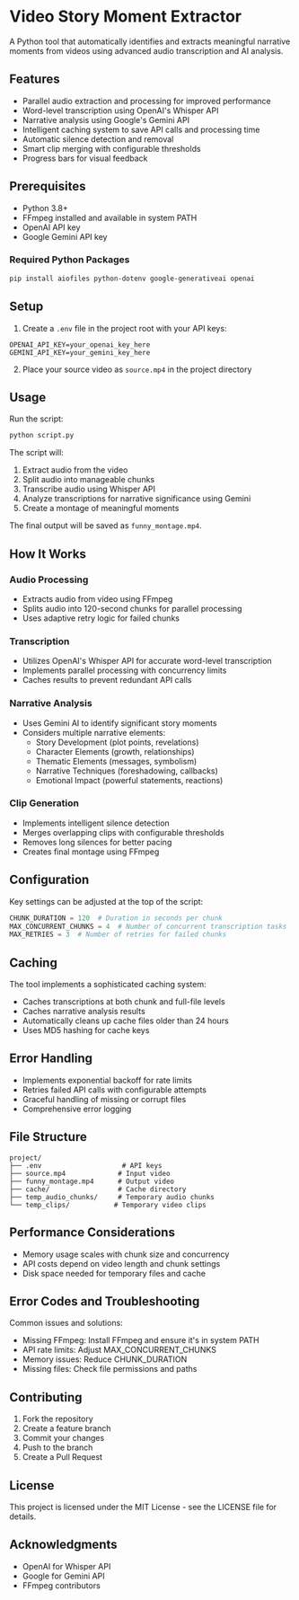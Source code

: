 # Video Story Moment Extractor

A Python tool that automatically identifies and extracts meaningful narrative moments from videos using advanced audio transcription and AI analysis.

## Features

- Parallel audio extraction and processing for improved performance
- Word-level transcription using OpenAI's Whisper API
- Narrative analysis using Google's Gemini API
- Intelligent caching system to save API calls and processing time
- Automatic silence detection and removal
- Smart clip merging with configurable thresholds
- Progress bars for visual feedback

## Prerequisites

- Python 3.8+
- FFmpeg installed and available in system PATH
- OpenAI API key
- Google Gemini API key

### Required Python Packages

```bash
pip install aiofiles python-dotenv google-generativeai openai
```

## Setup

1. Create a `.env` file in the project root with your API keys:
```
OPENAI_API_KEY=your_openai_key_here
GEMINI_API_KEY=your_gemini_key_here
```

2. Place your source video as `source.mp4` in the project directory

## Usage

Run the script:
```bash
python script.py
```

The script will:
1. Extract audio from the video
2. Split audio into manageable chunks
3. Transcribe audio using Whisper API
4. Analyze transcriptions for narrative significance using Gemini
5. Create a montage of meaningful moments

The final output will be saved as `funny_montage.mp4`.

## How It Works

### Audio Processing
- Extracts audio from video using FFmpeg
- Splits audio into 120-second chunks for parallel processing
- Uses adaptive retry logic for failed chunks

### Transcription
- Utilizes OpenAI's Whisper API for accurate word-level transcription
- Implements parallel processing with concurrency limits
- Caches results to prevent redundant API calls

### Narrative Analysis
- Uses Gemini AI to identify significant story moments
- Considers multiple narrative elements:
  - Story Development (plot points, revelations)
  - Character Elements (growth, relationships)
  - Thematic Elements (messages, symbolism)
  - Narrative Techniques (foreshadowing, callbacks)
  - Emotional Impact (powerful statements, reactions)

### Clip Generation
- Implements intelligent silence detection
- Merges overlapping clips with configurable thresholds
- Removes long silences for better pacing
- Creates final montage using FFmpeg

## Configuration

Key settings can be adjusted at the top of the script:
```python
CHUNK_DURATION = 120  # Duration in seconds per chunk
MAX_CONCURRENT_CHUNKS = 4  # Number of concurrent transcription tasks
MAX_RETRIES = 3  # Number of retries for failed chunks
```

## Caching

The tool implements a sophisticated caching system:
- Caches transcriptions at both chunk and full-file levels
- Caches narrative analysis results
- Automatically cleans up cache files older than 24 hours
- Uses MD5 hashing for cache keys

## Error Handling

- Implements exponential backoff for rate limits
- Retries failed API calls with configurable attempts
- Graceful handling of missing or corrupt files
- Comprehensive error logging

## File Structure

```
project/
├── .env                    # API keys
├── source.mp4             # Input video
├── funny_montage.mp4      # Output video
├── cache/                 # Cache directory
├── temp_audio_chunks/     # Temporary audio chunks
└── temp_clips/           # Temporary video clips
```

## Performance Considerations

- Memory usage scales with chunk size and concurrency
- API costs depend on video length and chunk settings
- Disk space needed for temporary files and cache

## Error Codes and Troubleshooting

Common issues and solutions:
- Missing FFmpeg: Install FFmpeg and ensure it's in system PATH
- API rate limits: Adjust MAX_CONCURRENT_CHUNKS
- Memory issues: Reduce CHUNK_DURATION
- Missing files: Check file permissions and paths

## Contributing

1. Fork the repository
2. Create a feature branch
3. Commit your changes
4. Push to the branch
5. Create a Pull Request

## License

This project is licensed under the MIT License - see the LICENSE file for details.

## Acknowledgments

- OpenAI for Whisper API
- Google for Gemini API
- FFmpeg contributors